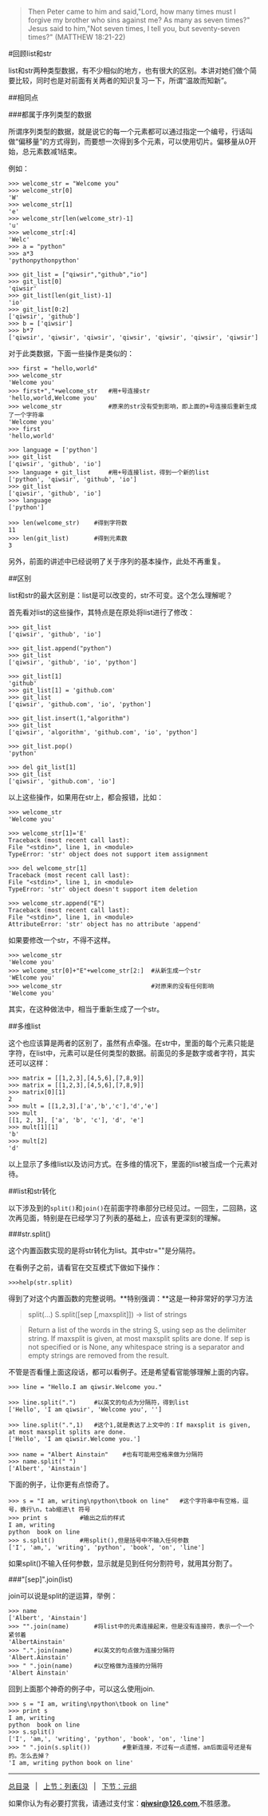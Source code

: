 >Then Peter came to him and said,"Lord, how many times must I forgive my brother who sins against me? As many as seven times?" Jesus said to him,"Not seven times, I tell you, but seventy-seven times?" (MATTHEW 18:21-22)

#回顾list和str

list和str两种类型数据，有不少相似的地方，也有很大的区别。本讲对她们做个简要比较，同时也是对前面有关两者的知识复习一下，所谓“温故而知新”。

##相同点

###都属于序列类型的数据

所谓序列类型的数据，就是说它的每一个元素都可以通过指定一个编号，行话叫做“偏移量”的方式得到，而要想一次得到多个元素，可以使用切片。偏移量从0开始，总元素数减1结束。

例如：

    >>> welcome_str = "Welcome you"
    >>> welcome_str[0]
    'W'
    >>> welcome_str[1]
    'e'
    >>> welcome_str[len(welcome_str)-1]
    'u'
    >>> welcome_str[:4]
    'Welc'
    >>> a = "python"
    >>> a*3
    'pythonpythonpython'

    >>> git_list = ["qiwsir","github","io"]
    >>> git_list[0]
    'qiwsir'
    >>> git_list[len(git_list)-1]
    'io'
    >>> git_list[0:2]
    ['qiwsir', 'github']
    >>> b = ['qiwsir']
    >>> b*7
    ['qiwsir', 'qiwsir', 'qiwsir', 'qiwsir', 'qiwsir', 'qiwsir', 'qiwsir']

对于此类数据，下面一些操作是类似的：

    >>> first = "hello,world"
    >>> welcome_str
    'Welcome you'
    >>> first+","+welcome_str   #用+号连接str
    'hello,world,Welcome you'
    >>> welcome_str             #原来的str没有受到影响，即上面的+号连接后重新生成了一个字符串
    'Welcome you'
    >>> first
    'hello,world'

    >>> language = ['python']
    >>> git_list
    ['qiwsir', 'github', 'io']
    >>> language + git_list     #用+号连接list，得到一个新的list
    ['python', 'qiwsir', 'github', 'io']
    >>> git_list
    ['qiwsir', 'github', 'io']
    >>> language
    ['python']

    >>> len(welcome_str)    #得到字符数
    11
    >>> len(git_list)       #得到元素数
    3

另外，前面的讲述中已经说明了关于序列的基本操作，此处不再重复。

##区别

list和str的最大区别是：list是可以改变的，str不可变。这个怎么理解呢？

首先看对list的这些操作，其特点是在原处将list进行了修改：

    >>> git_list
    ['qiwsir', 'github', 'io']
    
    >>> git_list.append("python")
    >>> git_list
    ['qiwsir', 'github', 'io', 'python']
    
    >>> git_list[1]               
    'github'
    >>> git_list[1] = 'github.com'
    >>> git_list
    ['qiwsir', 'github.com', 'io', 'python']
    
    >>> git_list.insert(1,"algorithm")
    >>> git_list
    ['qiwsir', 'algorithm', 'github.com', 'io', 'python']
    
    >>> git_list.pop()
    'python'
    
    >>> del git_list[1]
    >>> git_list
    ['qiwsir', 'github.com', 'io']

以上这些操作，如果用在str上，都会报错，比如：

    >>> welcome_str
    'Welcome you'
    
    >>> welcome_str[1]='E'
    Traceback (most recent call last):
    File "<stdin>", line 1, in <module>
    TypeError: 'str' object does not support item assignment
    
    >>> del welcome_str[1]
    Traceback (most recent call last):
    File "<stdin>", line 1, in <module>
    TypeError: 'str' object doesn't support item deletion
    
    >>> welcome_str.append("E")
    Traceback (most recent call last):
    File "<stdin>", line 1, in <module>
    AttributeError: 'str' object has no attribute 'append'

如果要修改一个str，不得不这样。

    >>> welcome_str
    'Welcome you'
    >>> welcome_str[0]+"E"+welcome_str[2:]  #从新生成一个str
    'WElcome you'
    >>> welcome_str                         #对原来的没有任何影响
    'Welcome you'

其实，在这种做法中，相当于重新生成了一个str。

##多维list

这个也应该算是两者的区别了，虽然有点牵强。在str中，里面的每个元素只能是字符，在list中，元素可以是任何类型的数据。前面见的多是数字或者字符，其实还可以这样：

    >>> matrix = [[1,2,3],[4,5,6],[7,8,9]]
    >>> matrix = [[1,2,3],[4,5,6],[7,8,9]]
    >>> matrix[0][1]
    2
    >>> mult = [[1,2,3],['a','b','c'],'d','e']
    >>> mult
    [[1, 2, 3], ['a', 'b', 'c'], 'd', 'e']
    >>> mult[1][1]
    'b'
    >>> mult[2]
    'd'

以上显示了多维list以及访问方式。在多维的情况下，里面的list被当成一个元素对待。

##list和str转化

以下涉及到的`split()`和`join()`在前面字符串部分已经见过。一回生，二回熟，这次再见面，特别是在已经学习了列表的基础上，应该有更深刻的理解。

###str.split()

这个内置函数实现的是将str转化为list。其中str=""是分隔符。

在看例子之前，请看官在交互模式下做如下操作：

    >>>help(str.split)

得到了对这个内置函数的完整说明。**特别强调：**这是一种非常好的学习方法

>split(...)
>S.split([sep [,maxsplit]]) -> list of strings
        
>Return a list of the words in the string S, using sep as the delimiter string.  If maxsplit is given, at most maxsplit splits are done. If sep is not specified or is None, any whitespace string is a separator and empty strings are removed from the result.

不管是否看懂上面这段话，都可以看例子。还是希望看官能够理解上面的内容。

    >>> line = "Hello.I am qiwsir.Welcome you." 

    >>> line.split(".")     #以英文的句点为分隔符，得到list
    ['Hello', 'I am qiwsir', 'Welcome you', '']
    
    >>> line.split(".",1)   #这个1,就是表达了上文中的：If maxsplit is given, at most maxsplit splits are done.
    ['Hello', 'I am qiwsir.Welcome you.']       
    
    >>> name = "Albert Ainstain"    #也有可能用空格来做为分隔符
    >>> name.split(" ")
    ['Albert', 'Ainstain']

下面的例子，让你更有点惊奇了。

    >>> s = "I am, writing\npython\tbook on line"   #这个字符串中有空格，逗号，换行\n，tab缩进\t 符号
    >>> print s         #输出之后的样式
    I am, writing
    python  book on line
    >>> s.split()       #用split(),但是括号中不输入任何参数
    ['I', 'am,', 'writing', 'python', 'book', 'on', 'line']

如果split()不输入任何参数，显示就是见到任何分割符号，就用其分割了。

###"[sep]".join(list)

join可以说是split的逆运算，举例：

    >>> name
    ['Albert', 'Ainstain']
    >>> "".join(name)       #将list中的元素连接起来，但是没有连接符，表示一个一个紧邻着
    'AlbertAinstain'
    >>> ".".join(name)      #以英文的句点做为连接分隔符
    'Albert.Ainstain'
    >>> " ".join(name)      #以空格做为连接的分隔符
    'Albert Ainstain'

回到上面那个神奇的例子中，可以这么使用join.

    >>> s = "I am, writing\npython\tbook on line" 
    >>> print s
    I am, writing
    python  book on line
    >>> s.split()
    ['I', 'am,', 'writing', 'python', 'book', 'on', 'line']
    >>> " ".join(s.split())         #重新连接，不过有一点遗憾，am后面逗号还是有的。怎么去掉？
    'I am, writing python book on line'

------

[总目录](./index.md)&nbsp;&nbsp;&nbsp;|&nbsp;&nbsp;&nbsp;[上节：列表(3)](./113.md)&nbsp;&nbsp;&nbsp;|&nbsp;&nbsp;&nbsp;[下节：元组](./115.md)

如果你认为有必要打赏我，请通过支付宝：**qiwsir@126.com**,不胜感激。
